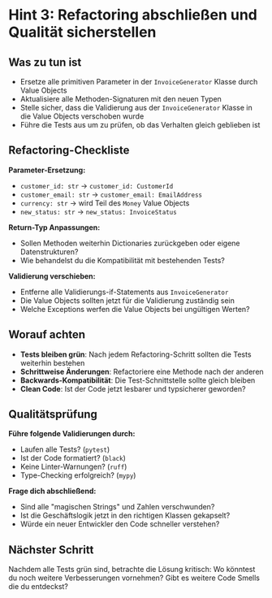 # Hint 3: Refactoring abschließen und Qualität sicherstellen

## Was zu tun ist

- Ersetze alle primitiven Parameter in der `InvoiceGenerator` Klasse durch Value Objects
- Aktualisiere alle Methoden-Signaturen mit den neuen Typen
- Stelle sicher, dass die Validierung aus der `InvoiceGenerator` Klasse in die Value Objects verschoben wurde
- Führe die Tests aus um zu prüfen, ob das Verhalten gleich geblieben ist

## Refactoring-Checkliste

**Parameter-Ersetzung:**
- `customer_id: str` → `customer_id: CustomerId`
- `customer_email: str` → `customer_email: EmailAddress`
- `currency: str` → wird Teil des `Money` Value Objects
- `new_status: str` → `new_status: InvoiceStatus`

**Return-Typ Anpassungen:**
- Sollen Methoden weiterhin Dictionaries zurückgeben oder eigene Datenstrukturen?
- Wie behandelst du die Kompatibilität mit bestehenden Tests?

**Validierung verschieben:**
- Entferne alle Validierungs-if-Statements aus `InvoiceGenerator`
- Die Value Objects sollten jetzt für die Validierung zuständig sein
- Welche Exceptions werfen die Value Objects bei ungültigen Werten?

## Worauf achten

- **Tests bleiben grün**: Nach jedem Refactoring-Schritt sollten die Tests weiterhin bestehen
- **Schrittweise Änderungen**: Refactoriere eine Methode nach der anderen
- **Backwards-Kompatibilität**: Die Test-Schnittstelle sollte gleich bleiben
- **Clean Code**: Ist der Code jetzt lesbarer und typsicherer geworden?

## Qualitätsprüfung

**Führe folgende Validierungen durch:**
- Laufen alle Tests? (`pytest`)
- Ist der Code formatiert? (`black`)
- Keine Linter-Warnungen? (`ruff`)
- Type-Checking erfolgreich? (`mypy`)

**Frage dich abschließend:**
- Sind alle "magischen Strings" und Zahlen verschwunden?
- Ist die Geschäftslogik jetzt in den richtigen Klassen gekapselt?
- Würde ein neuer Entwickler den Code schneller verstehen?

## Nächster Schritt

Nachdem alle Tests grün sind, betrachte die Lösung kritisch: Wo könntest du noch weitere Verbesserungen vornehmen? Gibt es weitere Code Smells die du entdeckst?